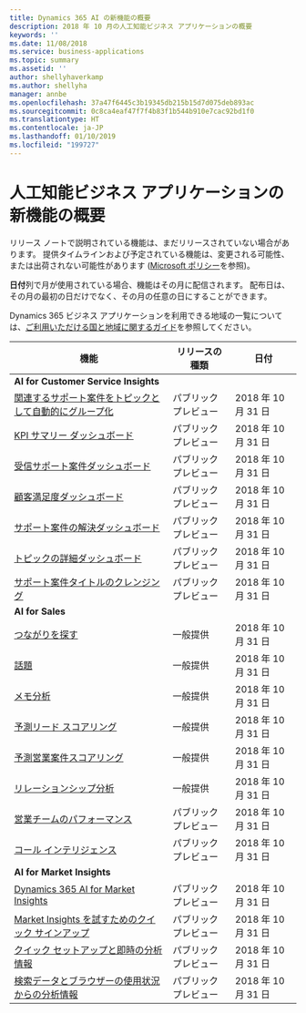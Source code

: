```yaml
---
title: Dynamics 365 AI の新機能の概要
description: 2018 年 10 月の人工知能ビジネス アプリケーションの概要
keywords: ''
ms.date: 11/08/2018
ms.service: business-applications
ms.topic: summary
ms.assetid: ''
author: shellyhaverkamp
ms.author: shellyha
manager: annbe
ms.openlocfilehash: 37a47f6445c3b19345db215b15d7d075deb893ac
ms.sourcegitcommit: 0c8ca4eaf47f7f4b83f1b544b910e7cac92bd1f0
ms.translationtype: HT
ms.contentlocale: ja-JP
ms.lasthandoff: 01/10/2019
ms.locfileid: "199727"
---
```

#  <a name="summary-of-whats-new-in-artificial-intelligence-business-applications"></a>人工知能ビジネス アプリケーションの新機能の概要

リリース ノートで説明されている機能は、まだリリースされていない場合があります。 提供タイムラインおよび予定されている機能は、変更される可能性、または出荷されない可能性があります ([Microsoft ポリシー](https://go.microsoft.com/fwlink/p/?linkid=2007332)を参照)。

**日付**列で月が使用されている場合、機能はその月に配信されます。 配布日は、その月の最初の日だけでなく、その月の任意の日にすることができます。

Dynamics 365 ビジネス アプリケーションを利用できる地域の一覧については、[ご利用いただける国と地域に関するガイド](https://aka.ms/dynamics_365_international_availability_deck)を参照してください。

| 機能                                                              | リリースの種類   | 日付 |
|----------------------------------------------------------------------|----------------|----------------------|
|**AI for Customer Service Insights** | |
| [関連するサポート案件をトピックとして自動的にグループ化](automated-topic-clustering.md)| パブリック プレビュー | 2018 年 10 月 31 日 | 
| [KPI サマリー ダッシュボード](kpi-summary-dashborad.md) | パブリック プレビュー | 2018 年 10 月 31 日 |
| [受信サポート案件ダッシュボード](incoming-cases-dashboard.md)| パブリック プレビュー | 2018 年 10 月 31 日 | 
| [顧客満足度ダッシュボード](customer-satisfaction-dashboard.md)| パブリック プレビュー | 2018 年 10 月 31 日 | 
| [サポート案件の解決ダッシュボード](case-resolution-dashboard.md)| パブリック プレビュー | 2018 年 10 月 31 日 | 
| [トピックの詳細ダッシュボード](topic-details-dashboard.md)| パブリック プレビュー | 2018 年 10 月 31 日 | 
| [サポート案件タイトルのクレンジング](case-title-cleansing.md)| パブリック プレビュー | 2018 年 10 月 31 日 | 
|**AI for Sales** |
| [つながりを探す](who-knows-whom.md)                          | 一般提供          | 2018 年 10 月 31 日          |
| [話題](talking-points.md)                          | 一般提供          | 2018 年 10 月 31 日          |
| [メモ分析](notes-analysis.md)                          | 一般提供          | 2018 年 10 月 31 日          |
| [予測リード スコアリング](predictive-lead-scoring.md)                          | 一般提供          | 2018 年 10 月 31 日          |
| [予測営業案件スコアリング](predictive-opportunity-scoring.md)            | 一般提供          | 2018 年 10 月 31 日          |
| [リレーションシップ分析](relationship-analytics.md) | 一般提供 | 2018 年 10 月 31 日 |
| [営業チームのパフォーマンス](dynamics-365-ai-sales-app.md)     | パブリック プレビュー  | 2018 年 10 月 31 日            |
| [コール インテリジェンス](call-intelligence-sales-app.md)     | パブリック プレビュー  | 2018 年 10 月 31 日            |
|**AI for Market Insights** |
| [Dynamics 365 AI for Market Insights](../market-insights/index.md)    | パブリック プレビュー | 2018 年 10 月 31 日         |
| [Market Insights を試すためのクイック サインアップ](../market-insights/quick-sign-in.md)    | パブリック プレビュー | 2018 年 10 月 31 日         |
| [クイック セットアップと即時の分析情報](../market-insights/quick-setup.md)              | パブリック プレビュー | 2018 年 10 月 31 日         |
| [検索データとブラウザーの使用状況からの分析情報](../market-insights/search-browse.md) | パブリック プレビュー | 2018 年 10 月 31 日         |
